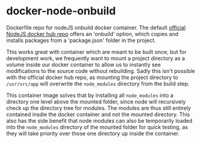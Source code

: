 # docker-node-onbuild

Dockerfile repo for nodeJS onbuild docker container. The default [official NodeJS docker hub repo](https://registry.hub.docker.com/_/node/) offers an 'onbuild' option, which copies and installs packages from a 'package.json' folder in the project. 

This works great with container which are meant to be built once, but for development work, we frequently want to mount a project directory as a volume inside our docker container to allow us to instantly see modifications to the source code without rebuilding. Sadly this isn't possible with the official docker hub repo, as mounting the project directory to `/usr/src/app` will overwrite the `node_modules` directory from the build step.

This container image solves that by installing all `node_modules` into a directory one level above the mounted folder, since node will recursively check up the directory tree for modules. The modules are thus still entirely contained insdie the docker container and not the mounted directory.
This also has the side benefit that node modules can also be temporarily loaded into the `node_modules` directory of the mounted folder for quick testing, as they will take priority over those one directory up inside the container.
